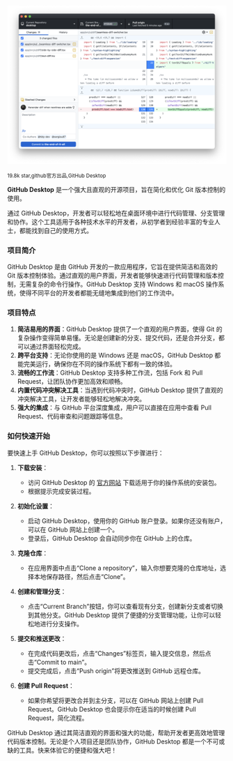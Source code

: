 <img src="https://github.com/dxzyw/higithub/raw/main/public/assets/image/241115-github-desktop.png">

<small>19.8k star,github官方出品,GitHub Desktop</small>


**GitHub Desktop** 是一个强大且直观的开源项目，旨在简化和优化 Git 版本控制的使用。

通过 GitHub Desktop，开发者可以轻松地在桌面环境中进行代码管理、分支管理和协作。这个工具适用于各种技术水平的开发者，从初学者到经验丰富的专业人士，都能找到自己的使用方式。


### 项目简介

GitHub Desktop 是由 GitHub 开发的一款应用程序，它旨在提供简洁和高效的 Git 版本控制体验。通过直观的用户界面，开发者能够快速进行代码管理和版本控制，无需复杂的命令行操作。GitHub Desktop 支持 Windows 和 macOS 操作系统，使得不同平台的开发者都能无缝地集成到他们的工作流中。


### 项目特点

1. **简洁易用的界面**：GitHub Desktop 提供了一个直观的用户界面，使得 Git 的复杂操作变得简单易懂。无论是创建新的分支、提交代码，还是合并分支，都可以通过界面轻松完成。
2. **跨平台支持**：无论你使用的是 Windows 还是 macOS，GitHub Desktop 都能完美运行，确保你在不同的操作系统下都有一致的体验。
3. **流畅的工作流**：GitHub Desktop 支持多种工作流，包括 Fork 和 Pull Request，让团队协作更加高效和顺畅。
4. **内置代码冲突解决工具**：当遇到代码冲突时，GitHub Desktop 提供了直观的冲突解决工具，让开发者能够轻松地解决冲突。
5. **强大的集成**：与 GitHub 平台深度集成，用户可以直接在应用中查看 Pull Request、代码审查和问题跟踪等信息。

### 如何快速开始

要快速上手 GitHub Desktop，你可以按照以下步骤进行：

1. **下载安装**：
   - 访问 GitHub Desktop 的 [官方网站](https://desktop.github.com/) 下载适用于你的操作系统的安装包。
   - 根据提示完成安装过程。

2. **初始化设置**：
   - 启动 GitHub Desktop，使用你的 GitHub 账户登录。如果你还没有账户，可以在 GitHub 网站上创建一个。
   - 登录后，GitHub Desktop 会自动同步你在 GitHub 上的仓库。

3. **克隆仓库**：
   - 在应用界面中点击“Clone a repository”，输入你想要克隆的仓库地址，选择本地保存路径，然后点击“Clone”。

4. **创建和管理分支**：
   - 点击“Current Branch”按钮，你可以查看现有分支，创建新分支或者切换到其他分支。GitHub Desktop 提供了便捷的分支管理功能，让你可以轻松地进行分支操作。

5. **提交和推送更改**：
   - 在完成代码更改后，点击“Changes”标签页，输入提交信息，然后点击“Commit to main”。
   - 提交完成后，点击“Push origin”将更改推送到 GitHub 远程仓库。

6. **创建 Pull Request**：
   - 如果你希望将更改合并到主分支，可以在 GitHub 网站上创建 Pull Request。GitHub Desktop 也会提示你在适当的时候创建 Pull Request，简化流程。

GitHub Desktop 通过其简洁直观的界面和强大的功能，帮助开发者更高效地管理代码版本控制。无论是个人项目还是团队协作，GitHub Desktop 都是一个不可或缺的工具。快来体验它的便捷和强大吧！